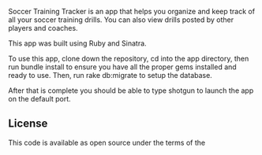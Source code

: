 Soccer Training Tracker is an app that helps you organize and keep track of all your soccer training drills.
You can also view drills posted by other players and coaches.

This app was built using Ruby and Sinatra.

To use this app, clone down the repository, cd into the app directory, then run bundle install to ensure you have all
the proper gems installed and ready to use. Then, run rake db:migrate to setup the database.

After that is complete you should be able to type shotgun to launch the app on the default port.

## License

This code is available as open source under the terms of the 
